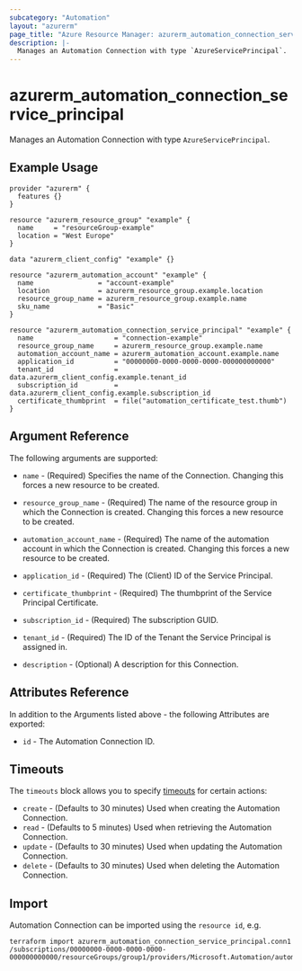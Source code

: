 ```yaml
---
subcategory: "Automation"
layout: "azurerm"
page_title: "Azure Resource Manager: azurerm_automation_connection_service_principal"
description: |-
  Manages an Automation Connection with type `AzureServicePrincipal`.
---
```


# azurerm_automation_connection_service_principal

Manages an Automation Connection with type `AzureServicePrincipal`.

## Example Usage

```hcl
provider "azurerm" {
  features {}
}

resource "azurerm_resource_group" "example" {
  name     = "resourceGroup-example"
  location = "West Europe"
}

data "azurerm_client_config" "example" {}

resource "azurerm_automation_account" "example" {
  name                = "account-example"
  location            = azurerm_resource_group.example.location
  resource_group_name = azurerm_resource_group.example.name
  sku_name            = "Basic"
}

resource "azurerm_automation_connection_service_principal" "example" {
  name                    = "connection-example"
  resource_group_name     = azurerm_resource_group.example.name
  automation_account_name = azurerm_automation_account.example.name
  application_id          = "00000000-0000-0000-0000-000000000000"
  tenant_id               = data.azurerm_client_config.example.tenant_id
  subscription_id         = data.azurerm_client_config.example.subscription_id
  certificate_thumbprint  = file("automation_certificate_test.thumb")
}
```

## Argument Reference

The following arguments are supported:

* `name` - (Required) Specifies the name of the Connection. Changing this forces a new resource to be created.

* `resource_group_name` - (Required) The name of the resource group in which the Connection is created. Changing this forces a new resource to be created.

* `automation_account_name` - (Required) The name of the automation account in which the Connection is created. Changing this forces a new resource to be created.

* `application_id` - (Required) The (Client) ID of the Service Principal.

* `certificate_thumbprint` - (Required) The thumbprint of the Service Principal Certificate.

* `subscription_id` - (Required) The subscription GUID.
  
* `tenant_id` - (Required) The ID of the Tenant the Service Principal is assigned in.

* `description` - (Optional) A description for this Connection.

## Attributes Reference

In addition to the Arguments listed above - the following Attributes are exported:

* `id` - The Automation Connection ID.

## Timeouts

The `timeouts` block allows you to specify [timeouts](https://www.terraform.io/language/resources/syntax#operation-timeouts) for certain actions:

* `create` - (Defaults to 30 minutes) Used when creating the Automation Connection.
* `read` - (Defaults to 5 minutes) Used when retrieving the Automation Connection.
* `update` - (Defaults to 30 minutes) Used when updating the Automation Connection.
* `delete` - (Defaults to 30 minutes) Used when deleting the Automation Connection.

## Import

Automation Connection can be imported using the `resource id`, e.g.

```shell
terraform import azurerm_automation_connection_service_principal.conn1 /subscriptions/00000000-0000-0000-0000-000000000000/resourceGroups/group1/providers/Microsoft.Automation/automationAccounts/account1/connections/conn1
```
